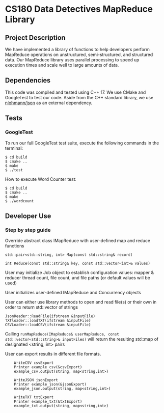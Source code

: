 # CS180 Data Detectives MapReduce Library

## Project Description

We have implemented a library of functions to help developers perform MapReduce
operations on unstructured, semi-structured, and structured data. Our MapReduce
library uses parallel processing to speed up execution times and scale well to
large amounts of data.

## Dependencies

This code was compiled and tested using C++ 17. We use CMake and GoogleTest to
test our code. Aside from the C++ standard library, we use
[nlohmann/json](https://github.com/nlohmann/json) as an external dependency.

## Tests

### GoogleTest

To run our full GoogleTest test suite, execute the following commands in the
terminal:

```
$ cd build
$ cmake ..
$ make
$ ./test
```

How to execute Word Counter test:

```
$ cd build
$ cmake ..
$ make
$ ./wordcount
```

## Developer Use

### Step by step guide

Override abstract class IMapReduce with user-defined map and reduce functions

```
std::pair<std::string, int> Map(const std::string& record)

int Reduce(const std::string& key, const std::vector<int>& values)
```

User may initialize Job object to establish configuration values:
mapper & reducer thread count, file count, and file paths
(or default values will be used)

User initializes user-defined IMapReduce and Concurrency objects

User can either use library methods to open and read file(s) or their own in order to return std::vector of strings

```
JsonReader::ReadFile(ifstream &inputFile)
TXTloader::loadTXT(ifstream &inputFile)
CSVLoader::loadCSV(ifstream &inputFile)
```

Calling `runMapReduce(IMapReduce& userMapReduce, const std::vector<std::string>& inputFiles)` will return the resulting std::map of designated <string, int> pairs

User can export results in different file formats.

```
    WriteCSV csvExport
    Printer example_csv(&csvExport)
    example_csv.output(string, map<string,int>)

    WriteJSON jsonExport
    Printer example_json(&jsonExport)
    example_json.output(string, map<string,int>)

    WriteTXT txtExport
    Printer example_txt(&txtExport)
    example_txt.output(string, map<string,int>)
```
